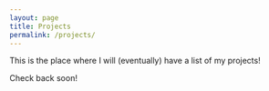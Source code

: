 ```yaml
---
layout: page
title: Projects
permalink: /projects/
---
```


This is the place where I will (eventually) have a list of my projects!

Check back soon!
